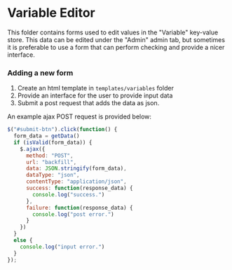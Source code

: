 <!--
Licensed to the Apache Software Foundation (ASF) under one
or more contributor license agreements.  See the NOTICE file
distributed with this work for additional information
regarding copyright ownership.  The ASF licenses this file
to you under the Apache License, Version 2.0 (the
"License"); you may not use this file except in compliance
with the License.  You may obtain a copy of the License at

  http://www.apache.org/licenses/LICENSE-2.0

Unless required by applicable law or agreed to in writing,
software distributed under the License is distributed on an
"AS IS" BASIS, WITHOUT WARRANTIES OR CONDITIONS OF ANY
KIND, either express or implied.  See the License for the
specific language governing permissions and limitations
under the License.
-->

# Variable Editor

This folder contains forms used to edit values in the "Variable" key-value
store.  This data can be edited under the "Admin" admin tab, but sometimes
it is preferable to use a form that can perform checking and provide a nicer
interface.

### Adding a new form

1. Create an html template in `templates/variables` folder
2. Provide an interface for the user to provide input data
3. Submit a post request that adds the data as json.

An example ajax POST request is provided below:
```js
$("#submit-btn").click(function() {
  form_data = getData()
  if (isValid(form_data)) {
    $.ajax({
      method: "POST",
      url: "backfill",
      data: JSON.stringify(form_data),
      dataType: "json",
      contentType: "application/json",
      success: function(response_data) {
        console.log("success.")
      },
      failure: function(response_data) {
        console.log("post error.")
      }
    })
  }
  else {
    console.log("input error.")
  }
});
```
